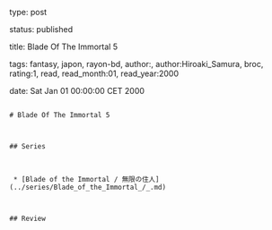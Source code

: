 type: post
status: published
title: Blade Of The Immortal 5
tags:  fantasy,  japon,  rayon-bd, author:, author:Hiroaki_Samura, broc, rating:1, read, read_month:01, read_year:2000
date: Sat Jan 01 00:00:00 CET 2000
~~~~~~
# Blade Of The Immortal 5

## Series

 * [Blade of the Immortal / 無限の住人](../series/Blade_of_the_Immortal_/_.md)

## Review

